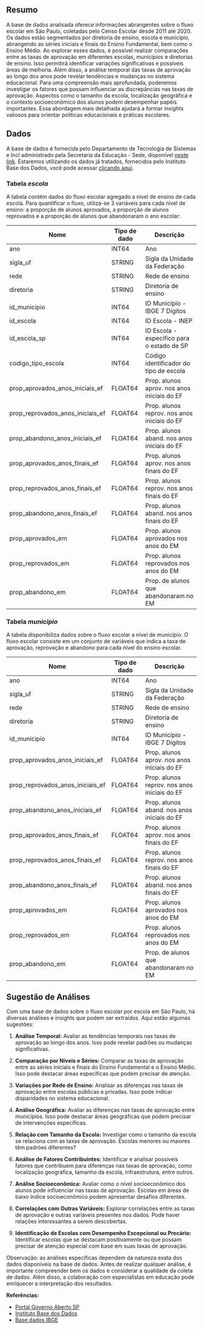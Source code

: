 ## Resumo

A base de dados analisada oferece informações abrangentes sobre o fluxo escolar em São Paulo, coletadas pelo Censo Escolar desde 2011 até 2020. Os dados estão segmentados por diretoria de ensino, escola e município, abrangendo as séries iniciais e finais do Ensino Fundamental, bem como o Ensino Médio. Ao explorar esses dados, é possível realizar comparações entre as taxas de aprovação em diferentes escolas, municípios e diretorias de ensino. Isso permitirá identificar variações significativas e possíveis áreas de melhoria. Além disso, a análise temporal das taxas de aprovação ao longo dos anos pode revelar tendências e mudanças no sistema educacional. Para uma compreensão mais aprofundada, poderemos investigar os fatores que possam influenciar as discrepâncias nas taxas de aprovação. Aspectos como o tamanho da escola, localização geográfica e o contexto socioeconômico dos alunos podem desempenhar papéis importantes. Essa abordagem mais detalhada ajudará a formar *insights* valiosos para orientar políticas educacionais e práticas escolares.

## Dados
A base de dados é fornecida pelo Departamento de Tecnologia de Sistemas e Incl administrado pela Secretaria da Educação - Sede, disponível [neste link](http://catalogo.governoaberto.sp.gov.br/dataset/fluxo-escolar-por-escola). Estaremos utilizando os dados já tratados, fornecidos pelo Instituto Base dos Dados, você pode acessar [clicando aqui](https://basedosdados.org/dataset/6afcbdcb-5f30-477c-bd0f-c6a002e464df?table=f50c5690-2450-4975-9c6a-b42882a8e8e4).

### Tabela *escola*
A tabela contém dados do fluxo escolar agregado a nível de ensino de cada escola. Para quantificar o fluxo, utiliza-se 3 variáveis para cada nível de ensino: a proporção de alunos aprovados, a proporção de alunos reprovados e a proporção de alunos que abandonaram o ano escolar:

| Nome                              | Tipo de dado | Descrição                                       |
| --------------------------------- | ------------ | ----------------------------------------------- |
| ano                               | INT64        | Ano                                             |
| sigla\_uf                         | STRING       | Sigla da Unidade da Federação                   |
| rede                              | STRING       | Rede de ensino                                  |
| diretoria                         | STRING       | Diretoria de ensino                             |
| id\_municipio                     | INT64        | ID Município - IBGE 7 Dígitos                  |
| id\_escola                        | INT64        | ID Escola - INEP                                |
| id\_escola\_sp                    | INT64        | ID Escola - específico para o estado de SP      |
| codigo\_tipo\_escola              | INT64        | Código identificador do tipo de escola         |
| prop\_aprovados\_anos\_iniciais\_ef | FLOAT64    | Prop. alunos aprov. nos anos iniciais do EF    |
| prop\_reprovados\_anos\_iniciais\_ef | FLOAT64    | Prop. alunos reprov. nos anos iniciais do EF   |
| prop\_abandono\_anos\_iniciais\_ef   | FLOAT64  | Prop. alunos aband. nos anos iniciais do EF    |
| prop\_aprovados\_anos\_finais\_ef    | FLOAT64  | Prop. alunos aprov. nos anos finais do EF      |
| prop\_reprovados\_anos\_finais\_ef   | FLOAT64  | Prop. alunos reprov. nos anos finais do EF     |
| prop\_abandono\_anos\_finais\_ef     | FLOAT64  | Prop. alunos aband. nos anos finais do EF     |
| prop\_aprovados\_em                  | FLOAT64  | Prop. alunos aprovados nos anos do EM         |
| prop\_reprovados\_em                 | FLOAT64  | Prop. alunos reprovados nos anos do EM        |
| prop\_abandono\_em                   | FLOAT64  | Prop. de alunos que abandonaram no EM        |


### Tabela *municipio*
A tabela disponibiliza dados sobre o fluxo escolar a nível de município. O fluxo escolar consiste em um conjunto de variáveis que indica a taxa de aprovação, reprovação e abandono para cada nível do ensino escolar.

| Nome                              | Tipo de dado | Descrição                                       |
| --------------------------------- | ------------ | ----------------------------------------------- |
| ano                               | INT64        | Ano                                             |
| sigla\_uf                         | STRING       | Sigla da Unidade da Federação                   |
| rede                              | STRING       | Rede de ensino                                  |
| diretoria                         | STRING       | Diretoria de ensino                             |
| id\_municipio                     | INT64        | ID Município - IBGE 7 Dígitos                  |
| prop\_aprovados\_anos\_iniciais\_ef | FLOAT64    | Prop. alunos aprov. nos anos iniciais do EF    |
| prop\_reprovados\_anos\_iniciais\_ef | FLOAT64    | Prop. alunos reprov. nos anos iniciais do EF   |
| prop\_abandono\_anos\_iniciais\_ef   | FLOAT64  | Prop. alunos aband. nos anos iniciais do EF    |
| prop\_aprovados\_anos\_finais\_ef    | FLOAT64  | Prop. alunos aprov. nos anos finais do EF      |
| prop\_reprovados\_anos\_finais\_ef   | FLOAT64  | Prop. alunos reprov. nos anos finais do EF     |
| prop\_abandono\_anos\_finais\_ef     | FLOAT64  | Prop. alunos aband. nos anos finais do EF     |
| prop\_aprovados\_em                  | FLOAT64  | Prop. alunos aprovados nos anos do EM         |
| prop\_reprovados\_em                 | FLOAT64  | Prop. alunos reprovados nos anos do EM        |
| prop\_abandono\_em                   | FLOAT64  | Prop. de alunos que abandonaram no EM        |


## Sugestão de Análises
Com uma base de dados sobre o fluxo escolar por escola em São Paulo, há diversas análises e insights que podem ser extraídos. Aqui estão algumas sugestões:

1. **Análise Temporal:**
   Avaliar as tendências temporais nas taxas de aprovação ao longo dos anos. Isso pode revelar padrões ou mudanças significativas.

2. **Comparação por Níveis e Séries:**
   Comparar as taxas de aprovação entre as séries iniciais e finais do Ensino Fundamental e o Ensino Médio. Isso pode destacar áreas específicas que podem precisar de atenção.

3. **Variações por Rede de Ensino:**
   Analisar as diferenças nas taxas de aprovação entre escolas públicas e privadas. Isso pode indicar disparidades no sistema educacional.

4. **Análise Geográfica:**
   Avaliar as diferenças nas taxas de aprovação entre municípios. Isso pode destacar áreas geográficas que podem precisar de intervenções específicas.

5. **Relação com Tamanho da Escola:**
   Investigar como o tamanho da escola se relaciona com as taxas de aprovação. Escolas menores ou maiores têm padrões diferentes?

6. **Análise de Fatores Contribuintes:**
   Identificar e analisar possíveis fatores que contribuem para diferenças nas taxas de aprovação, como localização geográfica, tamanho da escola, infraestrutura, entre outros.

7. **Análise Socioeconômica:**
   Avaliar como o nível socioeconômico dos alunos pode influenciar nas taxas de aprovação. Escolas em áreas de baixo índice socioeconômico podem apresentar desafios diferentes.

8. **Correlações com Outras Variáveis:**
   Explorar correlações entre as taxas de aprovação e outras variáveis presentes nos dados. Pode haver relações interessantes a serem descobertas.

9. **Identificação de Escolas com Desempenho Excepcional ou Precário:**
   Identificar escolas que se destacam positivamente ou que possam precisar de atenção especial com base em suas taxas de aprovação.

Observação: as análises específicas dependem da natureza exata dos dados disponíveis na base de dados. Antes de realizar qualquer análise, é importante compreender bem os dados e considerar a qualidade da coleta de dados. Além disso, a colaboração com especialistas em educação pode enriquecer a interpretação dos resultados.

**Referências:**
- [Portal Governo Aberto SP](http://catalogo.governoaberto.sp.gov.br/dataset/fluxo-escolar-por-escola)
- [Instituto Base dos Dados](https://basedosdados.org/dataset/6afcbdcb-5f30-477c-bd0f-c6a002e464df?table=f50c5690-2450-4975-9c6a-b42882a8e8e4)
- [Base dados IBGE](https://www.ibge.gov.br/cidades-e-estados/sp/sao-paulo.html)
